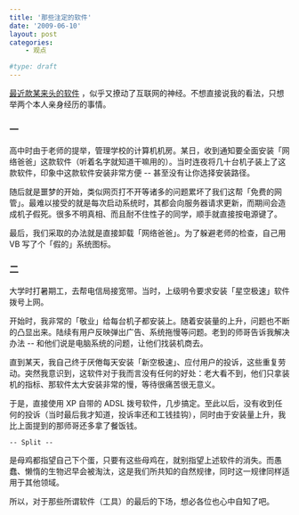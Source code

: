 ```yaml
---
title: '那些注定的软件'
date: '2009-06-10'
layout: post
categories:
    - 观点

#type: draft
---
```


[最近款某来头的软件](http://www.cnbeta.com/articles/86103.htm) ，似乎又撩动了互联网的神经。不想直接说我的看法，只想举两个本人亲身经历的事情。


### 一

高中时由于老师的提举，管理学校的计算机机房。某日，收到通知要全面安装「网络爸爸」这款软件（听着名字就知道干嘛用的）。当时连夜将几十台机子装上了这款软件，印象中这款软件安装非常方便 -- 甚至没有让你选择安装路径。

随后就是噩梦的开始，类似网页打不开等诸多的问题累坏了我们这帮「免费的网管」。最难以接受的就是每次启动系统时，其都会向服务器请求更新，而期间会造成机子假死。很多不明真相、而且耐不住性子的同学，顺手就直接按电源键了。

最后，我们采取的办法就是直接卸载「网络爸爸」。为了躲避老师的检查，自己用 VB 写了个「假的」系统图标。


### 二

大学时打暑期工，去帮电信局接宽带。当时，上级明令要求安装「星空极速」软件拨号上网。

开始时，我非常的「敬业」给每台机子都安装上。随着安装量的上升，问题也不断的凸显出来。陆续有用户反映弹出广告、系统拖慢等问题。老到的师哥告诉我解决办法 -- 和他们说是电脑系统的问题，让他们找装机商去。

直到某天，我自己终于厌倦每天安装「新空极速」、应付用户的投诉，这些重复劳动。突然我意识到，这软件对于我而言没有任何的好处：老大看不到，他们只拿装机的指标、那软件太大安装非常的慢，等待很痛苦很无意义。

于是，直接使用 XP 自带的 ADSL 拨号软件，几步搞定。至此以后，没有收到任何的投诉（当时最后我才知道，投诉率还和工钱挂钩），同时由于安装量上升，我比上面提到的那师哥还多拿了餐饭钱。

`-- Split --`

是母鸡都指望自己下个蛋，只要有这些母鸡在，就别指望上述软件的消失。而愚蠢、懒惰的生物迟早会被淘汰，这是我们所共知的自然规律，同时这一规律同样适用于其他领域。

所以，对于那些所谓软件（工具）的最后的下场，想必各位也心中自知了吧。
